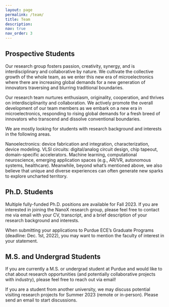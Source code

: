 ```yaml
---
layout: page
permalink: /team/
title: Team
description: 
nav: true
nav_order: 3
---
```


## Prospective Students
Our research group fosters passion, creativity, synergy, and is interdisciplinary and collaborative by nature. We cultivate the collective growth of the whole team, as we enter this new era of microelectronics where there are increasing global demands for a new generation of innovators traversing and blurring traditional boundaries.

Our research team nurtures enthusiasm, originality, cooperation, and thrives on interdisciplinarity and collaboration. We actively promote the overall development of our team members as we embark on a new era in microelectronics, responding to rising global demands for a fresh breed of innovators who transcend and dissolve conventional boundaries.


We are mostly looking for students with research background and interests in the following areas.

Nanoelectronics: device fabrication and integration, characterization, device modeling.
VLSI circuits: digital/analog circuit design, chip tapeout, domain-specific accelerators.
Machine learning, computational neuroscience, emerging application spaces (e.g., AR/VR, autonomous systems, healthcare).
Meanwhile, beyond what’s mentioned above, we also believe that unique and diverse experiences can often generate new sparks to explore uncharted territory.



## Ph.D. Students

Multiple fully-funded Ph.D. positions are available for Fall 2023. If you are interested in joining the NanoX research group, please feel free to contact me via email with your CV, transcript, and a brief description of your research background and interests.

When submitting your applications to Purdue ECE’s Graduate Programs (deadline: Dec. 1st, 2022), you may want to mention the faculty of interest in your statement.



## M.S. and Undergrad Students
If you are currently a M.S. or undergrad student at Purdue and would like to chat about research opportunities (and potentially collaborative projects with industry), please feel free to reach out via email!

If you are a student from another university, we may discuss potential visiting research projects for Summer 2023 (remote or in-person). Please send an email to start discussions.

